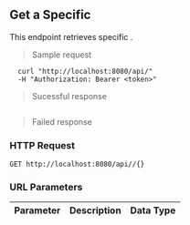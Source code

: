 
## Get a Specific 
This endpoint retrieves specific .

> Sample request

```shell
  curl "http://localhost:8080/api/"
  -H "Authorization: Bearer <token>"
```

> Sucessful response

```json

```

> Failed response

### HTTP Request

`GET http://localhost:8080/api//{}`

### URL Parameters

Parameter | Description | Data Type
--------- | ----------- | ---------